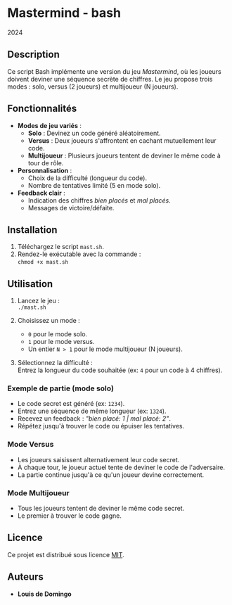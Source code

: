 # Mastermind - bash
2024  

## Description  
Ce script Bash implémente une version du jeu *Mastermind*, où les joueurs doivent deviner une séquence secrète de chiffres. Le jeu propose trois modes : solo, versus (2 joueurs) et multijoueur (N joueurs). 

## Fonctionnalités  
- **Modes de jeu variés** :  
  - **Solo** : Devinez un code généré aléatoirement.  
  - **Versus** : Deux joueurs s'affrontent en cachant mutuellement leur code.  
  - **Multijoueur** : Plusieurs joueurs tentent de deviner le même code à tour de rôle.  
- **Personnalisation** :  
  - Choix de la difficulté (longueur du code).  
  - Nombre de tentatives limité (5 en mode solo).  
- **Feedback clair** :  
  - Indication des chiffres *bien placés* et *mal placés*.  
  - Messages de victoire/défaite.  

## Installation  
1. Téléchargez le script `mast.sh`.  
2. Rendez-le exécutable avec la commande :  
   `chmod +x mast.sh`  

## Utilisation  
1. Lancez le jeu :  
   `./mast.sh`  

2. Choisissez un mode :  
   - `0` pour le mode solo.  
   - `1` pour le mode versus.  
   - Un entier `N > 1` pour le mode multijoueur (N joueurs).  

3. Sélectionnez la difficulté :  
   Entrez la longueur du code souhaitée (ex: `4` pour un code à 4 chiffres).  

### Exemple de partie (mode solo)  
- Le code secret est généré (ex: `1234`).  
- Entrez une séquence de même longueur (ex: `1324`).  
- Recevez un feedback : *"bien placé: 1 | mal placé: 2"*.  
- Répétez jusqu'à trouver le code ou épuiser les tentatives.  

### Mode Versus  
- Les joueurs saisissent alternativement leur code secret.  
- À chaque tour, le joueur actuel tente de deviner le code de l'adversaire.  
- La partie continue jusqu'à ce qu'un joueur devine correctement.  

### Mode Multijoueur  
- Tous les joueurs tentent de deviner le même code secret.  
- Le premier à trouver le code gagne.  

## Licence  
Ce projet est distribué sous licence [MIT](https://fr.wikipedia.org/wiki/Licence_MIT).  

## Auteurs  
- **Louis de Domingo**  
